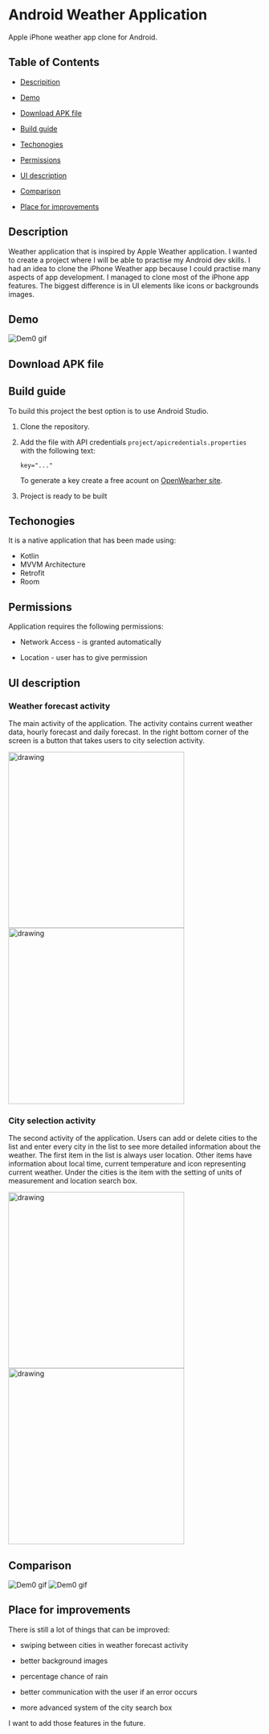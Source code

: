 # Android Weather Application

Apple iPhone weather app clone for Android.

## Table of Contents

- [Descripition](#description)

- [Demo](#demo)

- [Download APK file](#download-apk-file)

- [Build guide](#build-guide)

- [Techonogies](#techonogies)

- [Permissions](#permissions)

- [UI description](#ui-description)

- [Comparison](#comparison)

- [Place for improvements](#place-for-improvements)

## Description

Weather application that is inspired by Apple Weather application. I wanted to create a project where I will be able to practise my Android dev skills. I had an idea to clone the iPhone Weather app because I could practise many aspects of app development. I managed to clone most of the iPhone app features. The biggest difference is in UI elements like icons or backgrounds images.

## Demo

![Dem0 gif](readme-files/weather-app-demo.gif)

## Download APK file

## Build guide

To build this project the best option is to use Android Studio.

1. Clone the repository.
2. Add the file with API credentials `project/apicredentials.properties` with the following text:

    ```properties
    key="..."
    ```

    To generate a key create a free acount on [OpenWearher site](https://openweathermap.org/i).
3. Project is ready to be built

## Techonogies

It is a native application that has been made using:

- Kotlin
- MVVM Architecture
- Retrofit
- Room

## Permissions

Application requires the following permissions:

- Network Access - is granted automatically

- Location - user has to give permission

## UI description

### Weather forecast activity

The main activity of the application. The activity contains current weather data, hourly forecast and daily forecast. In the right bottom corner of the screen is a button that takes users to city selection activity.

<img src="readme-files/WeatherForecastActivity1.png" alt="drawing" width="350"/>  <img src="readme-files/WeatherForecastActivity2.png" alt="drawing" width="350"/> 

### City selection activity

The second activity of the application. Users can add or delete cities to the list and enter every city in the list to see more detailed information about the weather. The first item in the list is always user location. Other items have information about local time, current temperature and icon representing current weather. Under the cities is the item with the setting of units of measurement and location search box.

<img src="readme-files/CitySelectionActivity1.png" alt="drawing" width="350"/>  <img src="readme-files/CitySelectionActivity2.png" alt="drawing" width="350"/> 

## Comparison

![Dem0 gif](readme-files/weather-app-demo.gif) ![Dem0 gif](readme-files/iPhone-Weather-app.gif)

## Place for improvements

There is still a lot of things that can be improved:

- swiping between cities in weather forecast activity

- better background images

- percentage chance of rain

- better communication with the user if an error occurs

- more advanced system of the city search box

I want to add those features in the future.
